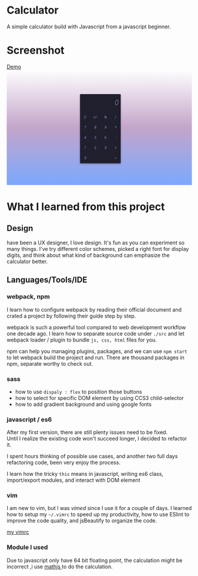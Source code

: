 
# Calculator 
A simple calculator build with Javascript from a javascript beginner.


# Screenshot

[Demo](https://github.com/skyying/Calculator)
![screenshot](https://github.com/skyying/Calculator/blob/master/img/screenshot.jpg)


# What I learned from this project

## Design
have been a UX designer, I love design. It's fun as you can experiment so many
things. I've try different color schemes, picked a right font for display
digits, and think about what kind of background can emphasize the calculator
better. 


## Languages/Tools/IDE

### webpack, npm
I learn how to configure webpack by reading their official document and crated a
project by following their guide step by step. 

webpack is such a powerful tool compared to web development workflow one decade ago. 
I learn how to separate source code under `./src` and let webpack loader /
plugin to bundle `js, css, html` files for you. 

npm can help you managing plugins, packages, and we can use `npm start` to let
webpack build the project and run. There are thousand packages in npm, separate
worthy to check out.

### sass
- how to use `dispaly : flex` to position those buttons
- how to select for specific DOM element by using CCS3 child-selector
- how to add gradient background and using google fonts

### javascript / es6
After my first version, there are still plenty issues need to be fixed.  
Until I realize the existing code won't succeed longer, I decided to refactor it.

I spent hours thinking of possible use cases, and another two full days 
refactoring code, been very enjoy the process. 

I learn how the tricky `this` means in javascript, writing es6 class,
  import/export modules, and interact with DOM element 

### vim   
  I am new to vim, but I was *vimed* since I use it for a couple of days.
  I learned how to setup my `~/.vimrc` to speed up my productivity, how to use
  ESlint to improve the code quality, and jsBeautify to organize the code. 

  [my vimrc](https://github.com/skyying/dotfiles/blob/master/vim/.vimrc)


### Module I used
  Due to javascript only have 64 bit floating point, the calculation might be
  incorrect ,i use [ mathjs ](http://mathjs.org/) to do the calculation.



